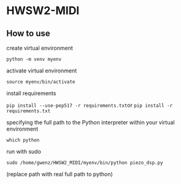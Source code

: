 # HWSW2-MIDI

## How to use
create virtual environment

``python -m venv myenv``

activate virtual environment

``source myenv/bin/activate``

install requirements

``pip install --use-pep517 -r requirements.txt``or ``pip install -r requirements.txt``

specifying the full path to the Python interpreter within your virtual environment

``which python``

run with sudo

``sudo /home/gwenz/HWSW2_MIDI/myenv/bin/python piezo_dsp.py`` 

(replace path with real full path to python)